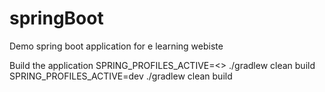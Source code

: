 # springBoot

Demo spring boot application for e learning webiste

Build the application
SPRING_PROFILES_ACTIVE=<<profile>> ./gradlew clean  build
SPRING_PROFILES_ACTIVE=dev ./gradlew clean  build
